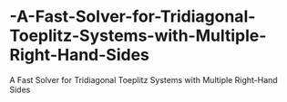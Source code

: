 # -A-Fast-Solver-for-Tridiagonal-Toeplitz-Systems-with-Multiple-Right-Hand-Sides
A Fast Solver for Tridiagonal Toeplitz Systems with Multiple Right-Hand Sides
